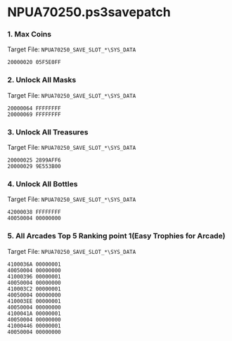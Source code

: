 # NPUA70250.ps3savepatch

### 1. Max Coins

Target File: `NPUA70250_SAVE_SLOT_*\SYS_DATA`

```
20000020 05F5E0FF
```

### 2. Unlock All Masks

Target File: `NPUA70250_SAVE_SLOT_*\SYS_DATA`

```
20000064 FFFFFFFF
20000069 FFFFFFFF
```

### 3. Unlock All Treasures

Target File: `NPUA70250_SAVE_SLOT_*\SYS_DATA`

```
20000025 2899AFF6
20000029 9E553B00
```

### 4. Unlock All Bottles

Target File: `NPUA70250_SAVE_SLOT_*\SYS_DATA`

```
42000038 FFFFFFFF
40050004 00000000
```

### 5. All Arcades Top 5 Ranking point 1(Easy Trophies for Arcade)

Target File: `NPUA70250_SAVE_SLOT_*\SYS_DATA`

```
4100036A 00000001
40050004 00000000
41000396 00000001
40050004 00000000
410003C2 00000001
40050004 00000000
410003EE 00000001
40050004 00000000
4100041A 00000001
40050004 00000000
41000446 00000001
40050004 00000000
```

